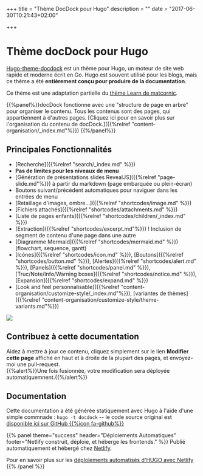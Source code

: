 +++
title = "Thème DocDock pour Hugo"
description = ""
date = "2017-06-30T10:21:43+02:00"

+++

# Thème docDock pour Hugo

[Hugo-theme-docdock](https://github.com/vjeantet/hugo-theme-docdock) est un thème pour Hugo, un moteur de site web rapide et moderne écrit en Go. Hugo est souvent utilisé pour les blogs, mais ce thème a été **entièrement conçu pour produire de la documentation**.

Ce thème est une adaptation partielle du [thème Learn de matcornic](https://github.com/matcornic/hugo-theme-learn).

{{%panel%}}docDock fonctionne avec une "structure de page en arbre" pour organiser le contenu. Tous les contenus sont des pages, qui appartiennent à d'autres pages.
[Cliquez ici pour en savoir plus sur l'organisation du contenu de docDock.]({{%relref "content-organisation/_index.md"%}}) {{%/panel%}}


## Principales Fonctionnalités

* [Recherche]({{%relref "search/_index.md" %}})
* **Pas de limites pour les niveaux de menu**
* [Génération de présentations slides RevealJS]({{%relref "page-slide.md"%}}) à partir du markdown (page embarquée ou plein-écran)
* Boutons suivant/précédent automatiques pour naviguer dans les entrées de menu
* [Retaillage d'images, ombre...]({{%relref "shortcodes/image.md" %}})
* [Fichiers attachés]({{%relref "shortcodes/attachments.md" %}})
* [Liste de pages enfants]({{%relref "shortcodes/children/_index.md" %}})
* [Extraction]({{%relref "shortcodes/excerpt.md"%}}) ! Inclusion de segment de contenu d'une page dans une autre
* [Diagramme Mermaid]({{%relref "shortcodes/mermaid.md" %}}) (flowchart, sequence, gantt)
* [Icônes]({{%relref "shortcodes/icon.md" %}}), [Boutons]({{%relref "shortcodes/button.md" %}}), [Alertes]({{%relref "shortcodes/alert.md" %}}), [Panels]({{%relref "shortcodes/panel.md" %}}), [Truc/Note/Info/Warning boxes]({{%relref "shortcodes/notice.md" %}}), [Expansion]({{%relref "shortcodes/expand.md" %}})
* [Look and feel personnalisable]({{%relref "content-organisation/customize-style/_index.md"%}}), [variantes de thèmes]({{%relref "content-organisation/customize-style/theme-variants.md"%}})




![](https://raw.githubusercontent.com/vjeantet/hugo-theme-docdock/master/images/tn.png?width=33pc&classes=border,shadow)

## Contribuez à cette documentation
Aidez à mettre à jour ce contenu, cliquez simplement sur le lien **Modifier cette page** affiché en haut et à droite de la plupart des pages, et envoyez-moi une pull-request.  
{{%alert%}}Une fois fusionnée, votre modification sera déployée automatiquemnent.{{%/alert%}}


## Documentation
Cette documentation a été générée statiquement avec Hugo à l'aide d'une simple commnade : `hugo -t docdock` -- le code source original est [disponible ici sur GitHub {{%icon fa-github%}}](https://github.com/vjeantet/hugo-theme-docDock)

{{% panel theme="success" header="Déploiements Automatiques" footer="Netlify construit, déploie, et héberge les  frontends." %}}
Publié automatiquement et hébergé chez [Netlify](https://www.netlify.com/).

Pour en savoir plus sur les [déploiements automatisés d'HUGO avec Netlify](https://www.netlify.com/blog/2015/07/30/hosting-hugo-on-netlifyinsanely-fast-deploys/)
{{% /panel %}}
